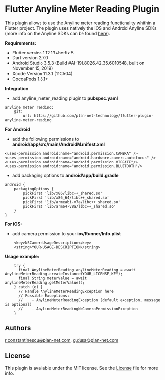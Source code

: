 # Flutter Anyline Meter Reading Plugin
This plugin allows to use the Anyline meter reading functionality whithin a Flutter project.
The plugin uses natively the iOS and Android Anyline SDKs (more info on the Anyline SDKs can be found [here](https://documentation.anyline.com)).

**Requirements:**
* Flutter version 1.12.13+hotfix.5
* Dart version 2.7.0
* Android Studio 3.5.3 (Build #AI-191.8026.42.35.6010548, built on November 15, 2019)
* Xcode Version 11.3.1 (11C504)
* CocoaPods 1.8.1+


**Integration**

- add anyline_meter_reading plugin to **pubspec.yaml**

```
anyline_meter_reading:
    git: 
        url: https://github.com/plan-net-technology/flutter-plugin-anyline-meter-reading
```

**For Android**

- add the following permissions to **android/app/src/main/AndroidManifest.xml**

```
<uses-permission android:name="android.permission.CAMERA" />
<uses-permission android:name="android.hardware.camera.autofocus" />
<uses-permission android:name="android.permission.VIBRATE"/>
<uses-permission android:name="android.permission.BLUETOOTH"/>
```
- add packaging options to **android/app/build.gradle**

```
android {
    packagingOptions {
        pickFirst 'lib/x86/libc++_shared.so'
        pickFirst 'lib/x86_64/libc++_shared.so'
        pickFirst 'lib/armeabi-v7a/libc++_shared.so'
        pickFirst 'lib/arm64-v8a/libc++_shared.so'
    }
}
```
            
**For iOS:**
    
- add camera permission to your **ios/Runner/Info.plist**

```
    <key>NSCameraUsageDescription</key>
    <string>YOUR-USAGE-DESCRIPTION</string>
```
    
**Usage example:**
```
    try {
      final AnylineMeterReading anylineMeterReading = await AnylineMeterReading.createInstance(YOUR_LICENSE_KEY);
      final String meterValue = await anylineMeterReading.getMeterValue();
    } catch (e) {
      // Handle AnylineMeterReadingException here
      // Possible Exceptions: 
      //    - AnylineMeterReadingException (default exception, message is optional)
      //    - AnylineMeterReadingNoCameraPermissionException
    }
```

## Authors

r.constantinescu@plan-net.com, g.dusa@plan-net.com

## License

This plugin is available under the MIT license. See the [License](https://github.com/plan-net-technology/flutter-plugin-anyline-meter-reading/blob/develop/LICENSE) file for more info.

